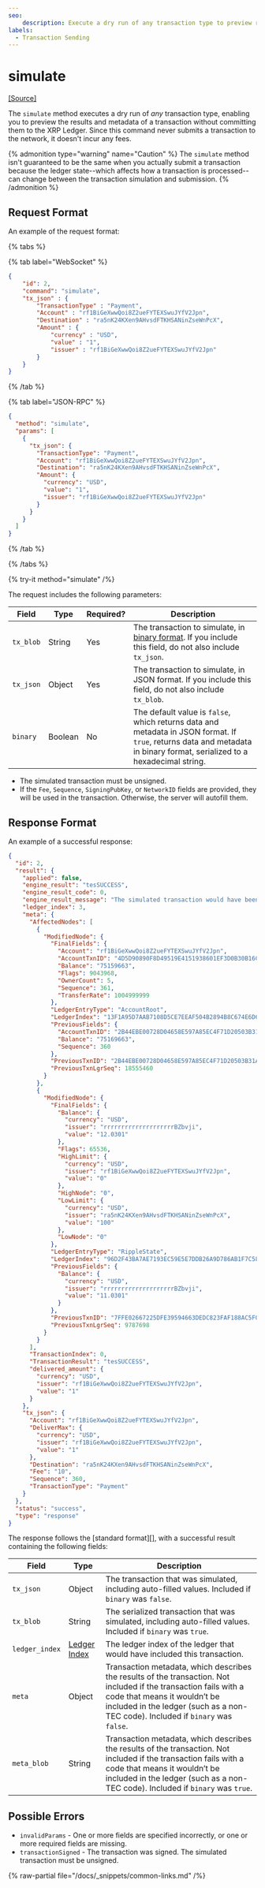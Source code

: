 ```yaml
---
seo:
    description: Execute a dry run of any transaction type to preview results and metadata.
labels:
  - Transaction Sending
---
```

# simulate
[[Source]](https://github.com/XRPLF/rippled/blob/1e01cd34f7a216092ed779f291b43324c167167a/src/xrpld/rpc/handlers/Simulate.cpp "Source")

The `simulate` method executes a dry run of _any_ transaction type, enabling you to preview the results and metadata of a transaction without committing them to the XRP Ledger. Since this command never submits a transaction to the network, it doesn't incur any fees.

{% admonition type="warning" name="Caution" %}
The `simulate` method isn't guaranteed to be the same when you actually submit a transaction because the ledger state--which affects how a transaction is processed--can change between the transaction simulation and submission.
{% /admonition %}


## Request Format

An example of the request format:

{% tabs %}

{% tab label="WebSocket" %}
```json
{
    "id": 2,
    "command": "simulate",
    "tx_json" : {
        "TransactionType" : "Payment",
        "Account" : "rf1BiGeXwwQoi8Z2ueFYTEXSwuJYfV2Jpn",
        "Destination" : "ra5nK24KXen9AHvsdFTKHSANinZseWnPcX",
        "Amount" : {
            "currency" : "USD",
            "value" : "1",
            "issuer" : "rf1BiGeXwwQoi8Z2ueFYTEXSwuJYfV2Jpn"
        }
    }
}
```
{% /tab %}

{% tab label="JSON-RPC" %}
```json
{
  "method": "simulate",
  "params": [
    {
      "tx_json": {
        "TransactionType": "Payment",
        "Account": "rf1BiGeXwwQoi8Z2ueFYTEXSwuJYfV2Jpn",
        "Destination": "ra5nK24KXen9AHvsdFTKHSANinZseWnPcX",
        "Amount": {
          "currency": "USD",
          "value": "1",
          "issuer": "rf1BiGeXwwQoi8Z2ueFYTEXSwuJYfV2Jpn"
        }
      }
    }
  ]
}
```
{% /tab %}

{% /tabs %}

{% try-it method="simulate" /%}

The request includes the following parameters:

| Field     | Type    | Required? | Description                                                                                                                                                              |
| --------- | ------- | --------- | ------------------------------------------------------------------------------------------------------------------------------------------------------------------------ |
| `tx_blob` | String  | Yes       | The transaction to simulate, in [binary format](https://xrpl.org/docs/references/protocol/binary-format). If you include this field, do not also include `tx_json`.      |
| `tx_json` | Object  | Yes       | The transaction to simulate, in JSON format. If you include this field, do not also include `tx_blob`.                                                                   |
| `binary`  | Boolean | No        | The default value is `false`, which returns data and metadata in JSON format. If `true`, returns data and metadata in binary format, serialized to a hexadecimal string. |

- The simulated transaction must be unsigned.
- If the `Fee`, `Sequence`, `SigningPubKey`, or `NetworkID` fields are provided, they will be used in the transaction. Otherwise, the server will autofill them.


## Response Format

An example of a successful response:

```json
{
  "id": 2,
  "result": {
    "applied": false,
    "engine_result": "tesSUCCESS",
    "engine_result_code": 0,
    "engine_result_message": "The simulated transaction would have been applied.",
    "ledger_index": 3,
    "meta": {
      "AffectedNodes": [
        {
          "ModifiedNode": {
            "FinalFields": {
              "Account": "rf1BiGeXwwQoi8Z2ueFYTEXSwuJYfV2Jpn",
              "AccountTxnID": "4D5D90890F8D49519E4151938601EF3D0B30B16CD6A519D9C99102C9FA77F7E0",
              "Balance": "75159663",
              "Flags": 9043968,
              "OwnerCount": 5,
              "Sequence": 361,
              "TransferRate": 1004999999
            },
            "LedgerEntryType": "AccountRoot",
            "LedgerIndex": "13F1A95D7AAB7108D5CE7EEAF504B2894B8C674E6D68499076441C4837282BF8",
            "PreviousFields": {
              "AccountTxnID": "2B44EBE00728D04658E597A85EC4F71D20503B31ABBF556764AD8F7A80BA72F6",
              "Balance": "75169663",
              "Sequence": 360
            },
            "PreviousTxnID": "2B44EBE00728D04658E597A85EC4F71D20503B31ABBF556764AD8F7A80BA72F6",
            "PreviousTxnLgrSeq": 18555460
          }
        },
        {
          "ModifiedNode": {
            "FinalFields": {
              "Balance": {
                "currency": "USD",
                "issuer": "rrrrrrrrrrrrrrrrrrrrBZbvji",
                "value": "12.0301"
              },
              "Flags": 65536,
              "HighLimit": {
                "currency": "USD",
                "issuer": "rf1BiGeXwwQoi8Z2ueFYTEXSwuJYfV2Jpn",
                "value": "0"
              },
              "HighNode": "0",
              "LowLimit": {
                "currency": "USD",
                "issuer": "ra5nK24KXen9AHvsdFTKHSANinZseWnPcX",
                "value": "100"
              },
              "LowNode": "0"
            },
            "LedgerEntryType": "RippleState",
            "LedgerIndex": "96D2F43BA7AE7193EC59E5E7DDB26A9D786AB1F7C580E030E7D2FF5233DA01E9",
            "PreviousFields": {
              "Balance": {
                "currency": "USD",
                "issuer": "rrrrrrrrrrrrrrrrrrrrBZbvji",
                "value": "11.0301"
              }
            },
            "PreviousTxnID": "7FFE02667225DFE39594663DEDC823FAF188AC5F036A9C2CA3259FB5379C82B4",
            "PreviousTxnLgrSeq": 9787698
          }
        }
      ],
      "TransactionIndex": 0,
      "TransactionResult": "tesSUCCESS",
      "delivered_amount": {
        "currency": "USD",
        "issuer": "rf1BiGeXwwQoi8Z2ueFYTEXSwuJYfV2Jpn",
        "value": "1"
      }
    },
    "tx_json": {
      "Account": "rf1BiGeXwwQoi8Z2ueFYTEXSwuJYfV2Jpn",
      "DeliverMax": {
        "currency": "USD",
        "issuer": "rf1BiGeXwwQoi8Z2ueFYTEXSwuJYfV2Jpn",
        "value": "1"
      },
      "Destination": "ra5nK24KXen9AHvsdFTKHSANinZseWnPcX",
      "Fee": "10",
      "Sequence": 360,
      "TransactionType": "Payment"
    }
  },
  "status": "success",
  "type": "response"
}
```

The response follows the [standard format][], with a successful result containing the following fields:

| Field          | Type   | Description |
| -------------- | ------ | ----------- |
| `tx_json`      | Object | The transaction that was simulated, including auto-filled values. Included if `binary` was `false`. |
| `tx_blob`      | String | The serialized transaction that was simulated, including auto-filled values. Included if `binary` was `true`. |
| `ledger_index` | [Ledger Index](https://xrpl.org/docs/references/protocol/data-types/basic-data-types#ledger-index) | The ledger index of the ledger that would have included this transaction. |
| `meta`         | Object | Transaction metadata, which describes the results of the transaction. Not included if the transaction fails with a code that means it wouldn’t be included in the ledger (such as a non-TEC code). Included if `binary` was `false`. |
| `meta_blob`    | String | Transaction metadata, which describes the results of the transaction. Not included if the transaction fails with a code that means it wouldn’t be included in the ledger (such as a non-TEC code). Included if `binary` was `true`. |


## Possible Errors

* `invalidParams` - One or more fields are specified incorrectly, or one or more required fields are missing.
* `transactionSigned` - The transaction was signed. The simulated transaction must be unsigned.

{% raw-partial file="/docs/_snippets/common-links.md" /%}
